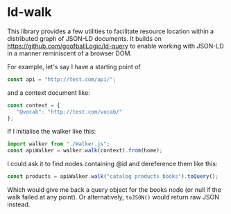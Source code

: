 # ld-walk

This library provides a few utilities to facilitate resource location within a distributed graph of JSON-LD documents. It builds on https://github.com/goofballLogic/ld-query to enable working with JSON-LD in a manner reminiscent of a browser DOM.

For example, let's say I have a starting point of
```javascript
const api = "http://test.com/api/";
```

and a context document like:
```javascript
const context = {
   "@vocab": "http://test.com/vocab/"
};
```

If I initialise the walker like this:
```javascript
import walker from "./Walker.js";
const apiWalker = walker.walk(context).from(home);
```

I could ask it to find nodes containing @id and dereference them like this:
```javascript
const products = apiWalker.walk("catalog products books").toQuery();
```

Which would give me back a query object for the books node (or null if the walk failed at any point). Or alternatively, `toJSON()` would return raw JSON instead.
